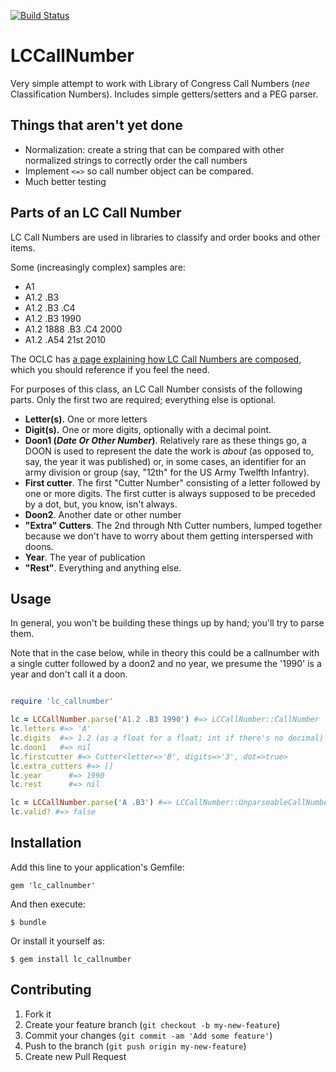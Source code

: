 [![Build Status](https://secure.travis-ci.org/billdueber/lc_callnumber.png)](http://travis-ci.org/billdueber/lc_callnumber)

# LCCallNumber

Very simple attempt to work with Library of Congress Call Numbers (_nee_ Classification Numbers).
Includes simple getters/setters and a PEG parser.


## Things that aren't yet done

* Normalization: create a string that can be compared with other normalized strings to correctly order the call numbers
* Implement `<=>` so call number object can be compared.
* Much better testing


## Parts of an LC Call Number

LC Call Numbers are used in libraries to classify and order books and other items.

Some (increasingly complex) samples are:

* A1
* A1.2 .B3
* A1.2 .B3 .C4
* A1.2 .B3 1990
* A1.2 1888 .B3 .C4 2000
* A1.2 .A54 21st 2010

The OCLC has [a page explaining how LC Call Numbers are composed](http://www.oclc.org/bibformats/en/0xx/050.html), which you should reference if you feel the need.

For purposes of this class, an LC Call Number consists of the following parts. Only the first two are required; everything else is optional.

* __Letter(s).__ One or more letters
* __Digit(s).__ One or more digits, optionally with a decimal point. 
* __Doon1 (_Date Or Other Number_)__. Relatively rare as these things go, a DOON is used to represent the date the work is _about_ (as opposed to, say, the year it was published) or, in some cases, an identifier for an army division or group (say, "12th" for the US Army Twelfth Infantry). 
* __First cutter__. The first "Cutter Number" consisting of a letter followed by one or more digits. The first cutter is always supposed to be preceded by a dot, but, you know, isn't always.
* __Doon2__. Another date or other number
* __"Extra" Cutters__. The 2nd through Nth Cutter numbers, lumped together because we don't have to worry about them getting interspersed with doons.
* __Year__. The year of publication
* __"Rest"__. Everything and anything else. 

## Usage

In general, you won't be building these things up by hand; you'll try to parse them.

Note that in the case below, while in theory this could be a callnumber with a single cutter followed by a doon2 and no year, we presume the '1990' is a year and don't call it a doon.

~~~ruby

require 'lc_callnumber'

lc = LCCallNumber.parse('A1.2 .B3 1990') #=> LCCallNumber::CallNumber
lc.letters #=> 'A'
lc.digits  #=> 1.2 (as a float for a float; int if there's no decimal)
lc.doon1   #=> nil
lc.firstcutter #=> Cutter<letter=>'B', digits=>'3', dot=>true>
lc.extra_cutters #=> []
lc.year      #=> 1990
lc.rest      #=> nil

lc = LCCallNumber.parse('A .B3') #=> LCCallNumber::UnparseableCallNumber
lc.valid? #=> false

~~~


## Installation

Add this line to your application's Gemfile:

    gem 'lc_callnumber'

And then execute:

    $ bundle

Or install it yourself as:

    $ gem install lc_callnumber





## Contributing

1. Fork it
2. Create your feature branch (`git checkout -b my-new-feature`)
3. Commit your changes (`git commit -am 'Add some feature'`)
4. Push to the branch (`git push origin my-new-feature`)
5. Create new Pull Request

